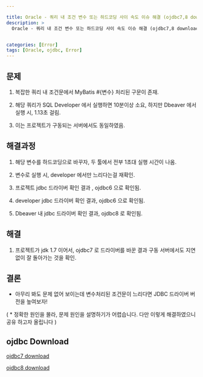 ```yaml
---

title: Oracle - 쿼리 내 조건 변수 또는 하드코딩 사이 속도 이슈 해결 (ojdbc7,8 download)
description: >
  Oracle - 쿼리 내 조건 변수 또는 하드코딩 사이 속도 이슈 해결 (ojdbc7,8 download)


categories: [Error]
tags: [Oracle, ojdbc, Error]
---
```




## 문제

1. 복잡한 쿼리 내 조건문에서 MyBatis #{변수} 처리된 구문이 존재.

2. 해당 쿼리가 SQL Developer 에서 실행하면 10분이상 소요, 하지만 Dbeaver 에서 실행 시, 1.13초 걸림.

3. 이는 프로젝트가 구동되는 서버에서도 동일하였음.

## 해결과정

1. 해당 변수를 하드코딩으로 바꾸자, 두 툴에서 전부 1초대 실행 시간이 나옴.

2. 변수로 실행 시, developer 에서만 느리다는걸 재확인.

3. 프로젝트 jdbc 드라이버 확인 결과 , ojdbc6 으로 확인됨.

4. developer jdbc 드라이버 확인 결과, ojdbc6 으로 확인됨.

5. Dbeaver 내 jdbc 드라이버 확인 결과, ojdbc8 로 확인됨.

## 해결

1. 프로젝트가 jdk 1.7 이어서, ojdbc7 로 드라이버를 바꾼 결과 구동 서버에서도 지연없이 잘 돌아가는 것을 확인.

## 결론

- 아무리 봐도 문제 없어 보이는데 변수처리된 조건문이 느리다면 JDBC 드라이버 버전을 높여보자!

( \* 정확한 원인을 몰라, 문제 원인을 설명하기가 어렵습니다. 다만 이렇게 해결하였으니 공유 하고자 올립니다 )

## ojdbc Download

[ojdbc7 download](/assets/file/Error/ojdbc7.jar)

[ojdbc8 download](/assets/file/Error/ojdbc8.jar)
